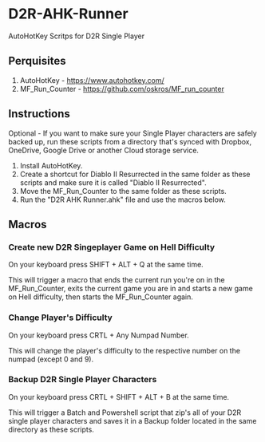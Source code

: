 # D2R-AHK-Runner
AutoHotKey Scritps for D2R Single Player

## Perquisites

1. AutoHotKey - https://www.autohotkey.com/
2. MF_Run_Counter - https://github.com/oskros/MF_run_counter

## Instructions

Optional - If you want to make sure your Single Player characters are safely backed up, run these scripts from a directory that's synced with Dropbox, OneDrive, Google Drive or another Cloud storage service.

1. Install AutoHotKey.
2. Create a shortcut for Diablo II Resurrected in the same folder as these scripts and make sure it is called "Diablo II Resurrected".
3. Move the MF_Run_Counter to the same folder as these scripts.
4. Run the "D2R AHK Runner.ahk" file and use the macros below.

## Macros

### Create new D2R Singeplayer Game on Hell Difficulty

On your keyboard press SHIFT + ALT + Q at the same time.

This will trigger a macro that ends the current run you're on in the MF_Run_Counter, exits the current game you are in and starts a new game on Hell difficulty, then starts the MF_Run_Counter again.

### Change Player's Difficulty

On your keyboard press CRTL + Any Numpad Number.

This will change the player's difficulty to the respective number on the numpad (except 0 and 9).

### Backup D2R Single Player Characters

On your keyboard press CRTL + SHIFT + ALT + B at the same time.

This will trigger a Batch and Powershell script that zip's all of your D2R single player characters and saves it in a Backup folder located in the same directory as these scripts.

